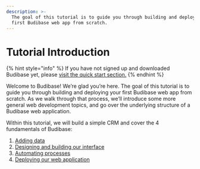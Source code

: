 ```yaml
---
description: >-
  The goal of this tutorial is to guide you through building and deploying your
  first Budibase web app from scratch.
---
```


# Tutorial Introduction

{% hint style="info" %}
If you have not signed up and downloaded Budibase yet, please [visit the quick start section.](../)
{% endhint %}

Welcome to Budibase! We’re glad you’re here. The goal of this tutorial is to guide you through building and deploying your first Budibase web app from scratch. As we walk through that process, we’ll introduce some more general web development topics, and go over the underlying structure of a Budibase web application.

Within this tutorial, we will build a simple CRM and cover the 4 fundamentals of Budibase:

1. [Adding data](3.-add-data.md)
2. [Designing and building our interface](4.-design.md)
3. [Automating processes](5.-automate.md)
4. [Deploying our web application](6.-deploy.md)

